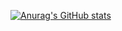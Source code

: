 [![Anurag's GitHub stats](https://github-readme-stats.vercel.app/api?username=arifmamo&show_icons=true&theme=radical)](https://github.com/anuraghazra/github-readme-stats)

